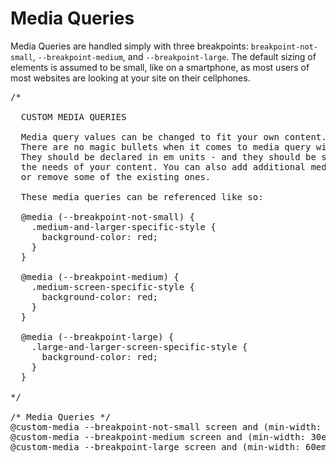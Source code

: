 # Media Queries

Media Queries are handled simply with three breakpoints: `breakpoint-not-small`, `--breakpoint-medium`, and `--breakpoint-large`. The default sizing of elements is assumed to be small, like on a smartphone, as most users of most websites are looking at your site on their cellphones.

<pre>
/*

  CUSTOM MEDIA QUERIES

  Media query values can be changed to fit your own content.
  There are no magic bullets when it comes to media query width values.
  They should be declared in em units - and they should be set to meet
  the needs of your content. You can also add additional media queries,
  or remove some of the existing ones.

  These media queries can be referenced like so:

  @media (--breakpoint-not-small) {
    .medium-and-larger-specific-style {
      background-color: red;
    }
  }

  @media (--breakpoint-medium) {
    .medium-screen-specific-style {
      background-color: red;
    }
  }

  @media (--breakpoint-large) {
    .large-and-larger-screen-specific-style {
      background-color: red;
    }
  }

*/

/* Media Queries */
@custom-media --breakpoint-not-small screen and (min-width: 30em);
@custom-media --breakpoint-medium screen and (min-width: 30em) and (max-width: 60em);
@custom-media --breakpoint-large screen and (min-width: 60em);
</pre>

